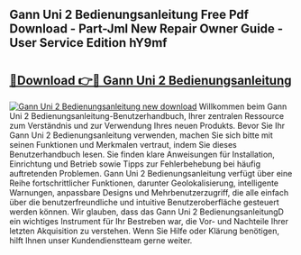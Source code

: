 ## Gann Uni 2 Bedienungsanleitung Free Pdf Download - Part-Jml New Repair Owner Guide - User Service Edition hY9mf

# <h2><a href="http://df5t00w.blite.top/?on=Gann+Uni+2+Bedienungsanleitung">🔗Download 👉🔴 Gann Uni 2 Bedienungsanleitung</a></h2>

[![Gann Uni 2 Bedienungsanleitung new download](https://i.imgur.com/lujVjoI.png)](http://df5t00w.blite.top/?on=Gann+Uni+2+Bedienungsanleitung)
Willkommen beim Gann Uni 2 Bedienungsanleitung-Benutzerhandbuch, Ihrer zentralen Ressource zum Verständnis und zur Verwendung Ihres neuen Produkts. Bevor Sie Ihr Gann Uni 2 Bedienungsanleitung verwenden, machen Sie sich bitte mit seinen Funktionen und Merkmalen vertraut, indem Sie dieses Benutzerhandbuch lesen. Sie finden klare Anweisungen für Installation, Einrichtung und Betrieb sowie Tipps zur Fehlerbehebung bei häufig auftretenden Problemen. Gann Uni 2 Bedienungsanleitung verfügt über eine Reihe fortschrittlicher Funktionen, darunter Geolokalisierung, intelligente Warnungen, anpassbare Designs und Mehrbenutzerzugriff, die alle einfach über die benutzerfreundliche und intuitive Benutzeroberfläche gesteuert werden können. Wir glauben, dass das Gann Uni 2 BedienungsanleitungD ein wichtiges Instrument für Ihr Bestreben war, die Vor- und Nachteile Ihrer letzten Akquisition zu verstehen. Wenn Sie Hilfe oder Klärung benötigen, hilft Ihnen unser Kundendienstteam gerne weiter.
